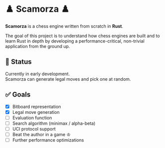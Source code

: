 # ♟️ Scamorza ♟️

**Scamorza** is a chess engine written from scratch in **Rust**.

The goal of this project is to understand how chess engines are built and to learn Rust in depth by developing a
performance-critical, non-trivial application from the ground up.

## 🚧 Status

Currently in early development.  
Scamorza can generate legal moves and pick one at random.

## ✅ Goals

- [x] Bitboard representation
- [x] Legal move generation
- [ ] Evaluation function
- [ ] Search algorithm (minimax / alpha-beta)
- [ ] UCI protocol support
- [ ] Beat the author in a game ♔
- [ ] Further performance optimizations  
